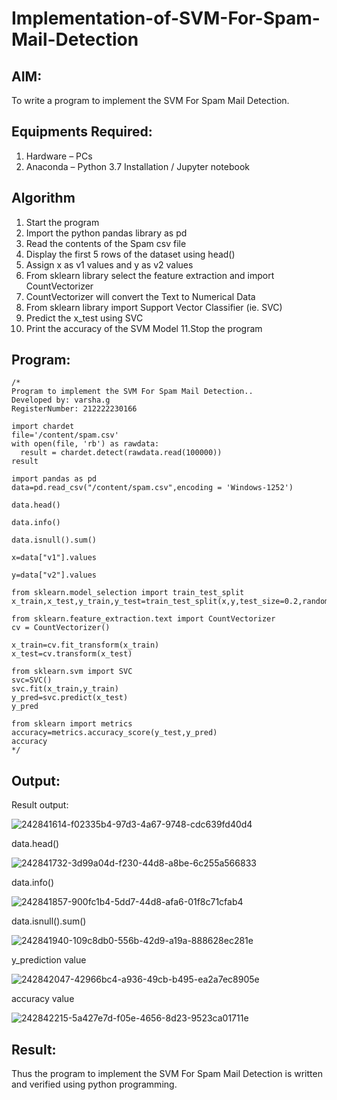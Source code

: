 # Implementation-of-SVM-For-Spam-Mail-Detection

## AIM:
To write a program to implement the SVM For Spam Mail Detection.

## Equipments Required:
1. Hardware – PCs
2. Anaconda – Python 3.7 Installation / Jupyter notebook

## Algorithm
1. Start the program
2. Import the python pandas library as pd
3. Read the contents of the Spam csv file
4. Display the first 5 rows of the dataset using head()
5. Assign x as v1 values and y as v2 values
6. From sklearn library select the feature extraction and import CountVectorizer
7. CountVectorizer will convert the Text to Numerical Data
8. From sklearn library import Support Vector Classifier (ie. SVC)
9. Predict the x_test using SVC
10. Print the accuracy of the SVM Model 11.Stop the program
## Program:
```
/*
Program to implement the SVM For Spam Mail Detection..
Developed by: varsha.g
RegisterNumber: 212222230166

import chardet
file='/content/spam.csv'
with open(file, 'rb') as rawdata:
  result = chardet.detect(rawdata.read(100000))
result

import pandas as pd
data=pd.read_csv("/content/spam.csv",encoding = 'Windows-1252')

data.head()

data.info()

data.isnull().sum()

x=data["v1"].values

y=data["v2"].values

from sklearn.model_selection import train_test_split
x_train,x_test,y_train,y_test=train_test_split(x,y,test_size=0.2,random_state=0)

from sklearn.feature_extraction.text import CountVectorizer
cv = CountVectorizer()

x_train=cv.fit_transform(x_train)
x_test=cv.transform(x_test)

from sklearn.svm import SVC
svc=SVC()
svc.fit(x_train,y_train)
y_pred=svc.predict(x_test)
y_pred

from sklearn import metrics
accuracy=metrics.accuracy_score(y_test,y_pred)
accuracy
*/
```

## Output:
Result output:

![242841614-f02335b4-97d3-4a67-9748-cdc639fd40d4](https://github.com/MavillaPranathi/Implementation-of-SVM-For-Spam-Mail-Detection/assets/118343610/cacbf733-6e6b-40a0-9367-fd2ac5598e3c)

data.head()

![242841732-3d99a04d-f230-44d8-a8be-6c255a566833](https://github.com/MavillaPranathi/Implementation-of-SVM-For-Spam-Mail-Detection/assets/118343610/c4a1d01e-c00a-443f-b692-86da0d1084ef)

data.info()

![242841857-900fc1b4-5dd7-44d8-afa6-01f8c71cfab4](https://github.com/MavillaPranathi/Implementation-of-SVM-For-Spam-Mail-Detection/assets/118343610/3d9f3ae0-a89a-4d6d-b056-b1c9f88553c4)

data.isnull().sum()

![242841940-109c8db0-556b-42d9-a19a-888628ec281e](https://github.com/MavillaPranathi/Implementation-of-SVM-For-Spam-Mail-Detection/assets/118343610/992f5e51-47c9-4e19-987f-d402f0eb7456)

y_prediction value

![242842047-42966bc4-a936-49cb-b495-ea2a7ec8905e](https://github.com/MavillaPranathi/Implementation-of-SVM-For-Spam-Mail-Detection/assets/118343610/96e1976e-d122-4166-9324-63b9690a9704)

accuracy value

![242842215-5a427e7d-f05e-4656-8d23-9523ca01711e](https://github.com/MavillaPranathi/Implementation-of-SVM-For-Spam-Mail-Detection/assets/118343610/fdb280e3-e160-4e6a-9f05-36ba8625a475)

## Result:
Thus the program to implement the SVM For Spam Mail Detection is written and verified using python programming.
